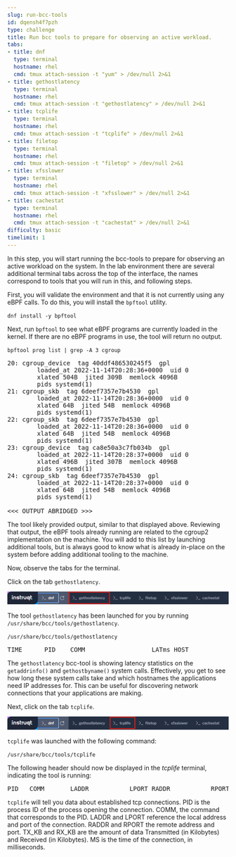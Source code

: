 ```yaml
---
slug: run-bcc-tools
id: dqensh4f7pzh
type: challenge
title: Run bcc tools to prepare for observing an active workload.
tabs:
- title: dnf
  type: terminal
  hostname: rhel
  cmd: tmux attach-session -t "yum" > /dev/null 2>&1
- title: gethostlatency
  type: terminal
  hostname: rhel
  cmd: tmux attach-session -t "gethostlatency" > /dev/null 2>&1
- title: tcplife
  type: terminal
  hostname: rhel
  cmd: tmux attach-session -t "tcplife" > /dev/null 2>&1
- title: filetop
  type: terminal
  hostname: rhel
  cmd: tmux attach-session -t "filetop" > /dev/null 2>&1
- title: xfsslower
  type: terminal
  hostname: rhel
  cmd: tmux attach-session -t "xfsslower" > /dev/null 2>&1
- title: cachestat
  type: terminal
  hostname: rhel
  cmd: tmux attach-session -t "cachestat" > /dev/null 2>&1
difficulty: basic
timelimit: 1
---
```

In this step, you will start running the bcc-tools to prepare for observing an active workload on the system.  In the lab environment there are several additional terminal tabs across the top of the interface, the names correspond to tools that you will run in this, and following steps.

First, you will validate the environment and that it is not currently using any eBPF calls.  To do this, you will install the `bpftool` utility.

```bash,run
dnf install -y bpftool
```

Next, run `bpftool` to see what eBPF programs are currently loaded in the kernel.  If there are no eBPF programs in use, the tool will return no output.

```bash,run
bpftool prog list | grep -A 3 cgroup
```

<pre class="file">
20: cgroup_device  tag 40ddf486530245f5  gpl
        loaded_at 2022-11-14T20:28:36+0000  uid 0
        xlated 504B  jited 309B  memlock 4096B
        pids systemd(1)
21: cgroup_skb  tag 6deef7357e7b4530  gpl
        loaded_at 2022-11-14T20:28:36+0000  uid 0
        xlated 64B  jited 54B  memlock 4096B
        pids systemd(1)
22: cgroup_skb  tag 6deef7357e7b4530  gpl
        loaded_at 2022-11-14T20:28:36+0000  uid 0
        xlated 64B  jited 54B  memlock 4096B
        pids systemd(1)
23: cgroup_device  tag ca8e50a3c7fb034b  gpl
        loaded_at 2022-11-14T20:28:37+0000  uid 0
        xlated 496B  jited 307B  memlock 4096B
        pids systemd(1)
24: cgroup_skb  tag 6deef7357e7b4530  gpl
        loaded_at 2022-11-14T20:28:37+0000  uid 0
        xlated 64B  jited 54B  memlock 4096B
        pids systemd(1)

<<< OUTPUT ABRIDGED >>>
</pre>

The tool likely provided output, similar to that displayed above. Reviewing that output, the eBPF tools already running are related to the cgroup2 implementation on the machine. You will add to this list by launching additional tools, but is always good to know what is already in-place on the system before adding additional tooling to the machine.

Now, observe the tabs for the terminal.

Click on the tab `gethostlatency`.

![gethostlatencytab](../assets/gethostlatencytab.png)

The tool `gethostlatency` has been launched for you by running `/usr/share/bcc/tools/gethostlatency`.

```bash,run
/usr/share/bcc/tools/gethostlatency
```

<pre class="file">
TIME      PID    COMM                  LATms HOST
</pre>

The `gethostlatency` bcc-tool is showing latency statistics on the `getaddrinfo()` and `gethostbyname()` system calls. Effectively, you get to see how long these system calls take and which hostnames the applications need IP addresses for. This can be useful for discovering network connections that your applications are making.

Next, click on the tab `tcplife`.

![tcplifetab](../assets/tcplifetab.png)

`tcplife` was launched with the following command:

```bash,run
/usr/share/bcc/tools/tcplife
```

The following header should now be displayed in the *tcplife* terminal, indicating the tool is running:

<pre class="file">
PID   COMM       LADDR           LPORT RADDR           RPORT TX_KB RX_KB MS
</pre>

`tcplife` will tell you data about established tcp connections. PID is the process ID of the process opening the connection.  COMM, the command that corresponds to the PID.  LADDR and LPORT reference the local address and port of the connection. RADDR and RPORT the remote address and port.  TX_KB and RX_KB are the amount of data Transmitted (in Kilobytes) and Received (in Kilobytes).  MS is the time of the connection, in milliseconds.
